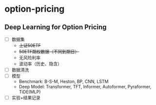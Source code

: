 # option-pricing
## Deep Learning for Option Pricing

- [ ] 数据集
  - ~~上证50ETF~~
  - ~~50ETF期权数据（不同到期日）~~
  - 无风险利率
  - 波动率（历史、隐含）
- [ ] 数据清洗
- [ ] 模型
  - Benchmark: B-S-M, Heston, BP, CNN, LSTM
  - Deep Model: Transformer, TFT, Informer, Autoformer, Pyraformer, TiDE(MLP)
- [ ] 实验+结果记录

